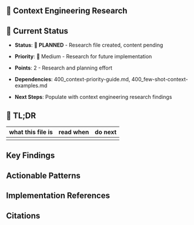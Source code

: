 <!-- CONTEXT_REFERENCE: 400_context-priority-guide.md -->
<!-- MODULE_REFERENCE: 400_few-shot-context-examples.md -->
<!-- MEMORY_CONTEXT: MEDIUM - Context engineering research and patterns -->

## 🧠 Context Engineering Research

<!-- ANCHOR: tldr -->
<a id="tldr"></a>

## 🎯 **Current Status**

- **Status**: 📝 **PLANNED** - Research file created, content pending

- **Priority**: 🔧 Medium - Research for future implementation

- **Points**: 2 - Research and planning effort

- **Dependencies**: 400_context-priority-guide.md, 400_few-shot-context-examples.md

- **Next Steps**: Populate with context engineering research findings

## 🔎 TL;DR

| what this file is | read when | do next |
|---|---|---|
|  |  |  |

<!-- ANCHOR: key-findings -->
<a id="key-findings"></a>

## Key Findings

<!-- ANCHOR: actionable-patterns -->
<a id="actionable-patterns"></a>

## Actionable Patterns

<!-- ANCHOR: implementation-refs -->
<a id="implementation-refs"></a>

## Implementation References

<!-- ANCHOR: citations -->
<a id="citations"></a>

## Citations

